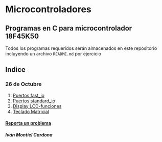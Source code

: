 # Microcontroladores
## Programas en C para microcontrolador 18F45K50
Todos los programas requeridos serán almacenados en este repositorio incluyendo un archivo `README.md` por ejercicio
## Indice
### 26 de Octubre
1. [Puertos fast_io](https://github.com/begeistert/microcontrollers-ccs-c-compiler/tree/main/puertos-fast_io)
2. [Puertos standard_io]()
3. [Display LCD-funciones]()
4. [Teclado Matricial]()

#### [Reporta un problema](https://github.com/begeistert/microcontrollers-ccs-c-compiler/issues)

##### Iván Montiel Cardona
